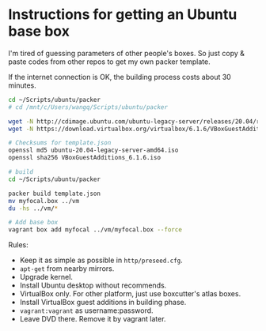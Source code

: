 # Instructions for getting an Ubuntu base box

I'm tired of guessing parameters of other people's boxes. So just copy & paste codes from other
repos to get my own packer template.

If the internet connection is OK, the building process costs about 30 minutes.

```bash
cd ~/Scripts/ubuntu/packer
# cd /mnt/c/Users/wangq/Scripts/ubuntu/packer

wget -N http://cdimage.ubuntu.com/ubuntu-legacy-server/releases/20.04/release/ubuntu-20.04-legacy-server-amd64.iso
wget -N https://download.virtualbox.org/virtualbox/6.1.6/VBoxGuestAdditions_6.1.6.iso

# Checksums for template.json
openssl md5 ubuntu-20.04-legacy-server-amd64.iso
openssl sha256 VBoxGuestAdditions_6.1.6.iso

# build
cd ~/Scripts/ubuntu/packer

packer build template.json
mv myfocal.box ../vm
du -hs ../vm/*

# Add base box
vagrant box add myfocal ../vm/myfocal.box --force

```

Rules:

* Keep it as simple as possible in `http/preseed.cfg`.
* `apt-get` from nearby mirrors.
* Upgrade kernel.
* Install Ubuntu desktop without recommends.
* VirtualBox only. For other platform, just use boxcutter's atlas boxes.
* Install VirtualBox guest additions in building phase.
* `vagrant:vagrant` as username:password.
* Leave DVD there. Remove it by vagrant later.

